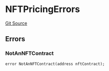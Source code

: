 # NFTPricingErrors
[Git Source](https://github.com/thrackle-io/tron/blob/cc8b8345c329b2556fa21578401d762291784e46/src/common/IErrors.sol)


## Errors
### NotAnNFTContract

```solidity
error NotAnNFTContract(address nftContract);
```

